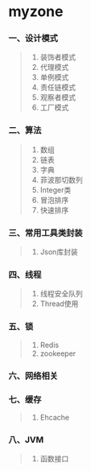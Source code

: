 # myzone
### 一、设计模式
>1) 装饰者模式<br>
>2) 代理模式<br>
>3) 单例模式<br>
>4) 责任链模式<br>
>5) 观察者模式<br>
>6) 工厂模式<br>
### 二、算法
>1) 数组
>2) 链表
>3) 字典
>4) 菲波那切数列
>5) Integer类
>6) 冒泡排序
>7) 快速排序
### 三、常用工具类封装
>1) Json库封装<br>
### 四、线程
>1) 线程安全队列<br>
>2) Thread使用<br>
### 五、锁
>1) Redis<br>
>2) zookeeper<br>
### 六、网络相关
### 七、缓存
>1) Ehcache<br>
### 八、JVM
>1) 函数接口<br>
